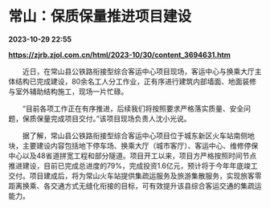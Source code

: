 # 常山：保质保量推进项目建设

**2023-10-29 22:55**

**https://zjrb.zjol.com.cn/html/2023-10/30/content_3694631.htm**

　　近日，在常山县公铁路衔接型综合客运中心项目现场，客运中心与换乘大厅主体结构已完成建设，80余名工人分工作业，正有序进行建筑内部墙面、地面装修与室外辅助结构施工，现场一片忙碌。

　　“目前各项工作正在有序推进，后续我们将按照要求严格落实质量、安全问题，保质保量完成项目交付。”该项目现场负责人沈小光说。

　　据了解，常山县公铁路衔接型综合客运中心项目位于城东新区火车站南侧地块，主要建设内容包括地下停车场、换乘大厅（城市客厅）、客运中心、维修停保中心以及48省道拼宽工程和部分隧道。项目开工以来，项目方严格按照时间节点推进建设，目前已完成总进度的79%，完成投资1.6亿元，预计将于今年年底竣工交付。项目建成后，将为常山火车站提供集疏运服务及旅游集散服务，实现旅客零距离换乘、各交通方式无缝化衔接的目标，可有效提升该县综合客运交通的集疏运能力。